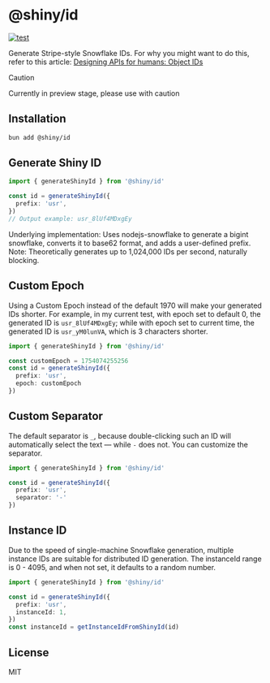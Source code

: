# @shiny/id

[![test](https://github.com/shiny/id/actions/workflows/test.yml/badge.svg)](https://github.com/shiny/id/actions/workflows/test.yml)

Generate Stripe-style Snowflake IDs. For why you might want to do this, refer to this article: [Designing APIs for humans: Object IDs](https://dev.to/stripe/designing-apis-for-humans-object-ids-3o5a)

> [!CAUTION]
> Currently in preview stage, please use with caution

## Installation

```bash
bun add @shiny/id
```

## Generate Shiny ID

```typescript
import { generateShinyId } from '@shiny/id'

const id = generateShinyId({
  prefix: 'usr',
})
// Output example: usr_8lUf4MDxgEy
```

Underlying implementation: Uses nodejs-snowflake to generate a bigint snowflake, converts it to base62 format, and adds a user-defined prefix.
Note: Theoretically generates up to 1,024,000 IDs per second, naturally blocking.

## Custom Epoch

Using a Custom Epoch instead of the default 1970 will make your generated IDs shorter.
For example, in my current test, with epoch set to default 0, the generated ID is `usr_8lUf4MDxgEy`; while with epoch set to current time, the generated ID is `usr_yM0lunVA`, which is 3 characters shorter.

```typescript
import { generateShinyId } from '@shiny/id'

const customEpoch = 1754074255256
const id = generateShinyId({
  prefix: 'usr',
  epoch: customEpoch
})
```

## Custom Separator

The default separator is `_`, because double-clicking such an ID will automatically select the text — while `-` does not. You can customize the separator.

```typescript
import { generateShinyId } from '@shiny/id'

const id = generateShinyId({
  prefix: 'usr',
  separator: '-'
})
```

## Instance ID

Due to the speed of single-machine Snowflake generation, multiple instance IDs are suitable for distributed ID generation.
The instanceId range is 0 - 4095, and when not set, it defaults to a random number.

```typescript
import { generateShinyId } from '@shiny/id'

const id = generateShinyId({
  prefix: 'usr',
  instanceId: 1,
})
const instanceId = getInstanceIdFromShinyId(id)
```

## License

MIT
